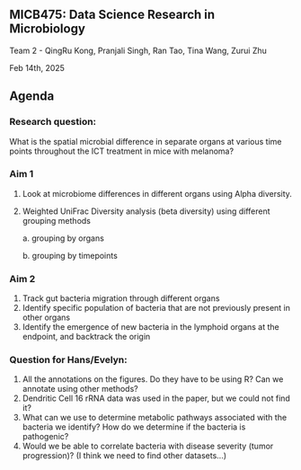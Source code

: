 ## MICB475: Data Science Research in Microbiology
Team 2 - QingRu Kong, Pranjali Singh, Ran Tao, Tina Wang, Zurui Zhu

Feb 14th, 2025 

## Agenda

### Research question: 

What is the spatial microbial difference in separate organs at various time points throughout the ICT treatment in mice with melanoma? 

### Aim 1
1. Look at microbiome differences in different organs using Alpha diversity.
2. Weighted UniFrac Diversity analysis (beta diversity) using different grouping methods
   
   a. grouping by organs
   
   b. grouping by timepoints

### Aim 2
1. Track gut bacteria migration through different organs
2. Identify specific population of bacteria that are not previously present in other organs
3. Identify the emergence of new bacteria in the lymphoid organs at the endpoint, and backtrack the origin

### Question for Hans/Evelyn:
1. All the annotations on the figures. Do they have to be using R? Can we annotate using other methods?
2. Dendritic Cell 16 rRNA data was used in the paper, but we could not find it?
3. What can we use to determine metabolic pathways associated with the bacteria we identify? How do we determine if the bacteria is pathogenic?
4. Would we be able to correlate bacteria with disease severity (tumor progression)? (I think we need to find other datasets...)



